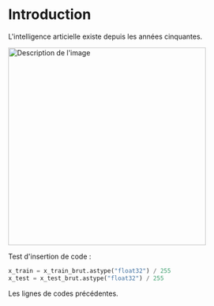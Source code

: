 # Introduction

L'intelligence articielle existe depuis les années cinquantes.

<img src="images/Roman_baths_2014_70.jpg" alt="Description de l'image" width="400" height="400">

Test d'insertion de code :

```python
x_train = x_train_brut.astype("float32") / 255
x_test = x_test_brut.astype("float32") / 255
```

Les lignes de codes précédentes.
